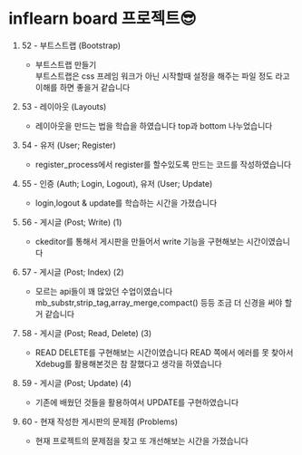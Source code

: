 # inflearn board 프로젝트😎

1. 52 - 부트스트랩 (Bootstrap)<br>
   - 부트스트랩 만들기<br>
     부트스트랩은 css 프레임 워크가 아닌 시작할때 설정을 해주는 파일 정도 라고 이해를 하면 좋을거 같습니다
     
2. 53 - 레이아웃 (Layouts)
   - 레이아웃을 만드는 법을 학습을 하였습니다 top과 bottom 나누었습니다

3. 54 - 유저 (User; Register)
   - register_process에서 register를 할수있도록 만드는 코드를 작성하였습니다

4. 55 - 인증 (Auth; Login, Logout), 유저 (User; Update)
   - login,logout & update를 학습하는 시간을 가졌습니다

5. 56 - 게시글 (Post; Write) (1)
   - ckeditor를 통해서 게시판을 만들어서 write 기능을 구현해보는 시간이였습니다

6. 57 - 게시글 (Post; Index) (2)
   - 모르는 api들이 꽤 많았던 수업이였습니다 mb_substr,strip_tag,array_merge,compact() 등등 조금 더 신경을 써야 할거 같습니다
7. 58 - 게시글 (Post; Read, Delete) (3)
   - READ DELETE를 구현해보는 시간이였습니다 READ 쪽에서 에러를 못 찾아서 Xdebug를 활용해본것은 참 잘했다고 생각을 하였습니다
8. 59 - 게시글 (Post; Update) (4)
   - 기존에 배웠던 것들을 활용하여서 UPDATE를 구현하였습니다
9. 60 - 현재 작성한 게시판의 문제점 (Problems)
   - 현재 프로젝트의 문제점을 찾고 또 개선해보는 시간을 가졌습니다
